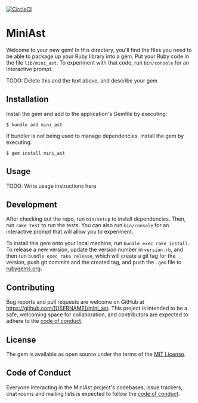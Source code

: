 [![CircleCI](https://dl.circleci.com/status-badge/img/gh/rjasper/ruby-mini_ast.svg?style=shield)](https://dl.circleci.com/status-badge/redirect/gh/rjasper/ruby-mini_ast/tree/master)

# MiniAst

Welcome to your new gem! In this directory, you'll find the files you need to be able to package up your Ruby library into a gem. Put your Ruby code in the file `lib/mini_ast`. To experiment with that code, run `bin/console` for an interactive prompt.

TODO: Delete this and the text above, and describe your gem

## Installation

Install the gem and add to the application's Gemfile by executing:

    $ bundle add mini_ast

If bundler is not being used to manage dependencies, install the gem by executing:

    $ gem install mini_ast

## Usage

TODO: Write usage instructions here

## Development

After checking out the repo, run `bin/setup` to install dependencies. Then, run `rake test` to run the tests. You can also run `bin/console` for an interactive prompt that will allow you to experiment.

To install this gem onto your local machine, run `bundle exec rake install`. To release a new version, update the version number in `version.rb`, and then run `bundle exec rake release`, which will create a git tag for the version, push git commits and the created tag, and push the `.gem` file to [rubygems.org](https://rubygems.org).

## Contributing

Bug reports and pull requests are welcome on GitHub at https://github.com/[USERNAME]/mini_ast. This project is intended to be a safe, welcoming space for collaboration, and contributors are expected to adhere to the [code of conduct](https://github.com/[USERNAME]/mini_ast/blob/master/CODE_OF_CONDUCT.md).

## License

The gem is available as open source under the terms of the [MIT License](https://opensource.org/licenses/MIT).

## Code of Conduct

Everyone interacting in the MiniAst project's codebases, issue trackers, chat rooms and mailing lists is expected to follow the [code of conduct](https://github.com/[USERNAME]/mini_ast/blob/master/CODE_OF_CONDUCT.md).
